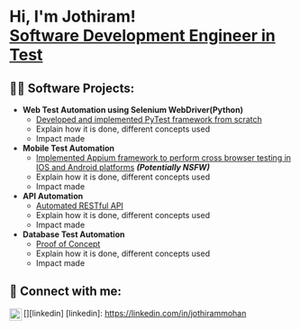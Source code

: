<h1>Hi, I'm Jothiram! <br/><a href="https://github.com/jothirammohan"> Software Development Engineer in Test</a></h1>

<h2>👨‍💻 Software Projects:</h2>

- <b>Web Test Automation using Selenium WebDriver(Python)</b>
  - [Developed and implemented PyTest framework from scratch](https://github.com/joshmadakor1/Algorithms-Practice)
  - Explain how it is done, different concepts used
  - Impact made 
- <b>Mobile Test Automation</b>
  - [Implemented Appium framework to perform cross browser testing in IOS and Android platforms](https://github.com/joshmadakor1/4chan-Image-Analysis-Middleware-C964) <b><i>(Potentially NSFW)</b></i>
  - Explain how it is done, different concepts used
  - Impact made
- <b>API Automation</b>
  - [Automated RESTful API](https://github.com/joshmadakor1/Sentinel-Lab)
  - Explain how it is done, different concepts used
  - Impact made
- <b>Database Test Automation</b>
  - [Proof of Concept](https://github.com/joshmadakor1/EncrypterPOC)
  - Explain how it is done, different concepts used
  - Impact made
<h2> 🤳 Connect with me:</h2>

[<img align="left" alt="JoshMadakor | LinkedIn" width="22px" src="https://cdn.jsdelivr.net/npm/simple-icons@v3/icons/linkedin.svg" />][linkedin]
[linkedin]: https://linkedin.com/in/jothirammohan

<!--
**jothirammohan/jothirammohan** is a ✨ _special_ ✨ repository because its `README.md` (this file) appears on your GitHub profile.

Here are some ideas to get you started:

- 🔭 I’m currently working on ...
- 🌱 I’m currently learning ...
- 👯 I’m looking to collaborate on ...
- 🤔 I’m looking for help with ...
- 💬 Ask me about ...
- 📫 How to reach me: ...
- 😄 Pronouns: ...
- ⚡ Fun fact: ...
-->
